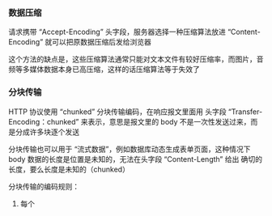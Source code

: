 ### 数据压缩

请求携带 “Accept-Encoding” 头字段，服务器选择一种压缩算法放进 “Content-Encoding” 就可以把原数据压缩后发给浏览器

这个方法的缺点是，这些压缩算法通常只能对文本文件有较好压缩率，而图片，音频等多媒体数据本身已高压缩，这样的话压缩算法等于失效了

### 分块传输

HTTP 协议使用 “chunked” 分块传输编码，在响应报文里面用 头字段 “Transfer-Encoding：chunked” 来表示，意思是报文里的 body 不是一次性发送过来，而是分成许多块逐个发送

分块传输也可以用于 “流式数据”，例如数据库动态生成表单页面，这种情况下 body 数据的长度是位置是未知的，无法在头字段 “Content-Length” 给出 确切的长度，要么长度是未知的（chunked）

分块传输的编码规则：
  1. 每个